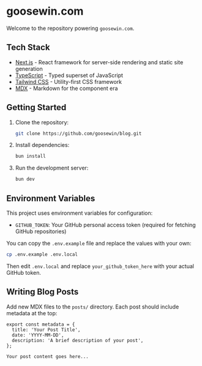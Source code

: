 # goosewin.com

Welcome to the repository powering `goosewin.com`.

## Tech Stack

- [Next.js](https://nextjs.org/) - React framework for server-side rendering and static site generation
- [TypeScript](https://www.typescriptlang.org/) - Typed superset of JavaScript
- [Tailwind CSS](https://tailwindcss.com/) - Utility-first CSS framework
- [MDX](https://mdxjs.com/) - Markdown for the component era

## Getting Started

1. Clone the repository:

   ```sh
   git clone https://github.com/goosewin/blog.git
   ```

2. Install dependencies:

   ```sh
   bun install
   ```

3. Run the development server:
   ```sh
   bun dev
   ```

## Environment Variables

This project uses environment variables for configuration:

- `GITHUB_TOKEN`: Your GitHub personal access token (required for fetching GitHub repositories)

You can copy the `.env.example` file and replace the values with your own:

```sh
cp .env.example .env.local
```

Then edit `.env.local` and replace `your_github_token_here` with your actual GitHub token.

## Writing Blog Posts

Add new MDX files to the `posts/` directory. Each post should include metadata at the top:

```mdx
export const metadata = {
  title: 'Your Post Title',
  date: 'YYYY-MM-DD',
  description: 'A brief description of your post',
};

Your post content goes here...
```
